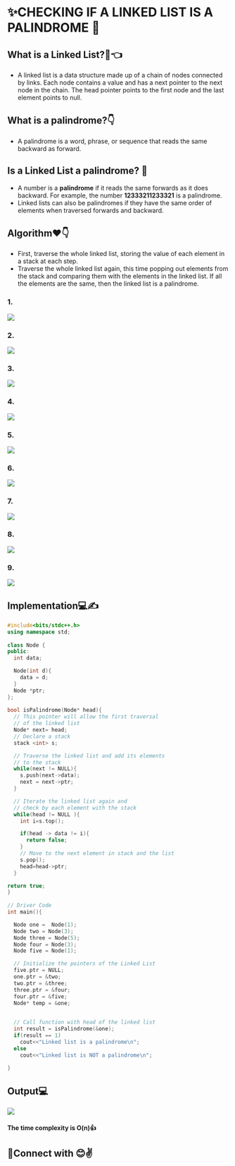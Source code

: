 # ✨CHECKING IF A LINKED LIST IS A PALINDROME 💖

 ## What is a Linked List?🧐👈
 - A linked list is a data structure made up of a chain of nodes connected by links. Each node contains a value and has a next pointer to the next node in the chain. The head pointer points to the first node and the last element points to null.
 ## What is a palindrome?👇
 - A palindrome is a word, phrase, or sequence that reads the same backward as forward.
 ## Is a Linked List a palindrome? 🤔
   - A number is a **palindrome** if it reads the same forwards as it does backward. For example, the number **12333211233321** is a palindrome.
   - Linked lists can also be palindromes if they have the same order of elements when traversed forwards and backward.
 ## Algorithm❤👇
   - First, traverse the whole linked list, storing the value of each element in a stack at each step.
   - Traverse the whole linked list again, this time popping out elements from the stack and comparing them with the elements in the linked list. If all the elements are the same, then the linked list is a palindrome.
    
  ### 1.
  <img src="https://github.com/akrish4/DSA/blob/main/dsa-cp-2/Palindrome-Linkedllist/images/image1.PNG">
  
  ### 2.
  <img src="https://github.com/akrish4/DSA/blob/main/dsa-cp-2/Palindrome-Linkedllist/images/image2.PNG">
  
  ### 3.
  <img src="https://github.com/akrish4/DSA/blob/main/dsa-cp-2/Palindrome-Linkedllist/images/image3.PNG">
  
  ### 4.
  <img src="https://github.com/akrish4/DSA/blob/main/dsa-cp-2/Palindrome-Linkedllist/images/image4.PNG">
  
  ### 5.
  <img src="https://github.com/akrish4/DSA/blob/main/dsa-cp-2/Palindrome-Linkedllist/images/image5.PNG">
  
 ### 6.
  <img src="https://github.com/akrish4/DSA/blob/main/dsa-cp-2/Palindrome-Linkedllist/images/image6.PNG">
  
 ### 7.
  <img src="https://github.com/akrish4/DSA/blob/main/dsa-cp-2/Palindrome-Linkedllist/images/image7.PNG">
  
 ### 8.
  <img src="https://github.com/akrish4/DSA/blob/main/dsa-cp-2/Palindrome-Linkedllist/images/image8.PNG">
  
 ### 9.
  <img src="https://github.com/akrish4/DSA/blob/main/dsa-cp-2/Palindrome-Linkedllist/images/image9.PNG">
    
 

  
  
  
## Implementation💻✍
```cpp
#include<bits/stdc++.h> 
using namespace std;  
  
class Node { 
public: 
  int data;

  Node(int d){ 
    data = d; 
  } 
  Node *ptr; 
}; 
  
bool isPalindrome(Node* head){ 
  // This pointer will allow the first traversal
  // of the linked list
  Node* next= head;   
  // Declare a stack  
  stack <int> s; 

  // Traverse the linked list and add its elements
  // to the stack
  while(next != NULL){ 
    s.push(next->data); 
    next = next->ptr; 
  } 

  // Iterate the linked list again and  
  // check by each element with the stack 
  while(head != NULL ){      
    int i=s.top(); 

    if(head -> data != i){ 
      return false; 
    }
    // Move to the next element in stack and the list 
    s.pop(); 
    head=head->ptr; 
  } 

return true; 
} 
  
// Driver Code  
int main(){ 

  Node one =  Node(1); 
  Node two = Node(3); 
  Node three = Node(5); 
  Node four = Node(3); 
  Node five = Node(1); 

  // Initialize the pointers of the Linked List
  five.ptr = NULL; 
  one.ptr = &two; 
  two.ptr = &three; 
  three.ptr = &four; 
  four.ptr = &five; 
  Node* temp = &one; 

    
  // Call function with head of the linked list
  int result = isPalindrome(&one); 
  if(result == 1) 
    cout<<"Linked list is a palindrome\n"; 
  else
    cout<<"Linked list is NOT a palindrome\n"; 
    
} 
```
## Output💻
   <img src="https://github.com/akrish4/DSA/blob/main/dsa-cp-2/Palindrome-Linkedllist/images/image10.PNG">
 
#### The time complexity is O(n)👍

## 🧒Connect with 😊✌

